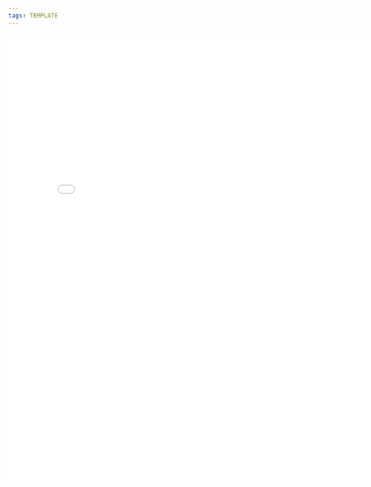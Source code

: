 ```yaml
---
tags: TEMPLATE
---
```


<iframe
		border=0
		frameborder=0
		height=900
		width=800
		src="replace">
		</iframe>